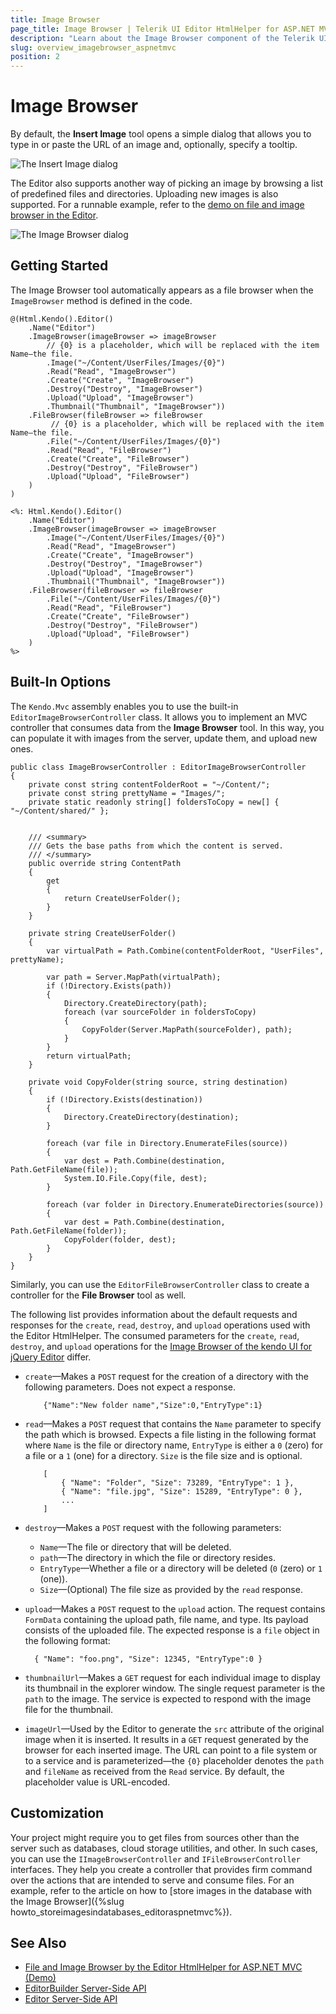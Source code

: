 ```yaml
---
title: Image Browser
page_title: Image Browser | Telerik UI Editor HtmlHelper for ASP.NET MVC
description: "Learn about the Image Browser component of the Telerik UI Editor HtmlHelper for ASP.NET MVC."
slug: overview_imagebrowser_aspnetmvc
position: 2
---
```


# Image Browser

By default, the **Insert Image** tool opens a simple dialog that allows you to type in or paste the URL of an image and, optionally, specify a tooltip.

![The Insert Image dialog](editor-insert-image.png)

The Editor also supports another way of picking an image by browsing a list of predefined files and directories. Uploading new images is also supported. For a runnable example, refer to the [demo on file and image browser in the Editor](https://demos.telerik.com/aspnet-mvc/editor/imagebrowser).

![The Image Browser dialog](editor-image-browser.png)

## Getting Started

The Image Browser tool automatically appears as a file browser when the `ImageBrowser` method is defined in the code.

```Razor
@(Html.Kendo().Editor()
    .Name("Editor")
    .ImageBrowser(imageBrowser => imageBrowser
        // {0} is a placeholder, which will be replaced with the item Name—the file.
        .Image("~/Content/UserFiles/Images/{0}")
        .Read("Read", "ImageBrowser")
        .Create("Create", "ImageBrowser")
        .Destroy("Destroy", "ImageBrowser")
        .Upload("Upload", "ImageBrowser")
        .Thumbnail("Thumbnail", "ImageBrowser"))
    .FileBrowser(fileBrowser => fileBrowser
         // {0} is a placeholder, which will be replaced with the item Name—the file.
        .File("~/Content/UserFiles/Images/{0}")
        .Read("Read", "FileBrowser")
        .Create("Create", "FileBrowser")
        .Destroy("Destroy", "FileBrowser")
        .Upload("Upload", "FileBrowser")
    )
)
```
```ASPX
<%: Html.Kendo().Editor()
    .Name("Editor")
    .ImageBrowser(imageBrowser => imageBrowser
        .Image("~/Content/UserFiles/Images/{0}")
        .Read("Read", "ImageBrowser")
        .Create("Create", "ImageBrowser")
        .Destroy("Destroy", "ImageBrowser")
        .Upload("Upload", "ImageBrowser")
        .Thumbnail("Thumbnail", "ImageBrowser"))
    .FileBrowser(fileBrowser => fileBrowser
        .File("~/Content/UserFiles/Images/{0}")
        .Read("Read", "FileBrowser")
        .Create("Create", "FileBrowser")
        .Destroy("Destroy", "FileBrowser")
        .Upload("Upload", "FileBrowser")
    )
%>
```

## Built-In Options

The `Kendo.Mvc` assembly enables you to use the built-in `EditorImageBrowserController` class. It allows you to implement an MVC controller that consumes data from the **Image Browser** tool. In this way, you can populate it with images from the server, update them, and upload new ones.

    public class ImageBrowserController : EditorImageBrowserController
    {
        private const string contentFolderRoot = "~/Content/";
        private const string prettyName = "Images/";
        private static readonly string[] foldersToCopy = new[] { "~/Content/shared/" };


        /// <summary>
        /// Gets the base paths from which the content is served.
        /// </summary>
        public override string ContentPath
        {
            get
            {
                return CreateUserFolder();
            }
        }

        private string CreateUserFolder()
        {
            var virtualPath = Path.Combine(contentFolderRoot, "UserFiles", prettyName);

            var path = Server.MapPath(virtualPath);
            if (!Directory.Exists(path))
            {
                Directory.CreateDirectory(path);
                foreach (var sourceFolder in foldersToCopy)
                {
                    CopyFolder(Server.MapPath(sourceFolder), path);
                }
            }
            return virtualPath;
        }

        private void CopyFolder(string source, string destination)
        {
            if (!Directory.Exists(destination))
            {
                Directory.CreateDirectory(destination);
            }

            foreach (var file in Directory.EnumerateFiles(source))
            {
                var dest = Path.Combine(destination, Path.GetFileName(file));
                System.IO.File.Copy(file, dest);
            }

            foreach (var folder in Directory.EnumerateDirectories(source))
            {
                var dest = Path.Combine(destination, Path.GetFileName(folder));
                CopyFolder(folder, dest);
            }
        }
    }

Similarly, you can use the `EditorFileBrowserController` class to create a controller for the **File Browser** tool as well.

The following list provides information about the default requests and responses for the `create`, `read`, `destroy`, and `upload` operations used with the Editor HtmlHelper. The consumed parameters for the `create`, `read`, `destroy`, and `upload` operations for the [Image Browser of the kendo UI for jQuery Editor](https://docs.telerik.com/kendo-ui/controls/editors/editor/imagebrowser) differ.

- `create`&mdash;Makes a `POST` request for the creation of a directory with the following parameters. Does not expect a response.

    ```
        {"Name":"New folder name","Size":0,"EntryType":1}
    ```

- `read`&mdash;Makes a `POST` request that contains the `Name` parameter to specify the path which is browsed. Expects a file listing in the following format where `Name` is the file or directory name, `EntryType` is either a `0` (zero) for a file or a `1` (one) for a directory. `Size` is the file size and is optional.

    ```
        [
            { "Name": "Folder", "Size": 73289, "EntryType": 1 },
            { "Name": "file.jpg", "Size": 15289, "EntryType": 0 },
            ...
        ]
    ```

- `destroy`&mdash;Makes a `POST` request with the following parameters:

    - `Name`&mdash;The file or directory that will be deleted.
    - `path`&mdash;The directory in which the file or directory resides.
    - `EntryType`&mdash;Whether a file or a directory will be deleted (`0` (zero) or `1` (one)).
    - `Size`&mdash;(Optional) The file size as provided by the `read` response.

- `upload`&mdash;Makes a `POST` request to the `upload` action. The request contains `FormData` containing the upload path, file name, and type. Its payload consists of the uploaded file. The expected response is a `file` object in the following format:

        { "Name": "foo.png", "Size": 12345, "EntryType":0 }

- `thumbnailUrl`&mdash;Makes a `GET` request for each individual image to display its thumbnail in the explorer window. The single request parameter is the `path` to the image. The service is expected to respond with the image file for the thumbnail.

- `imageUrl`&mdash;Used by the Editor to generate the `src` attribute of the original image when it is inserted. It results in a `GET` request generated by the browser for each inserted image. The URL can point to a file system or to a service and is parameterized&mdash;the `{0}` placeholder denotes the `path` and `fileName` as received from the `Read` service. By default, the placeholder value is URL-encoded.

## Customization

Your project might require you to get files from sources other than the server such as databases, cloud storage utilities, and other. In such cases, you can use the `IImageBrowserController` and  `IFileBrowserController` interfaces. They help you create a controller that provides firm command over the actions that are intended to serve and consume files. For an example, refer to the article on how to [store images in the database with the Image Browser]({%slug howto_storeimagesindatabases_editoraspnetmvc%}).

## See Also

* [File and Image Browser by the Editor HtmlHelper for ASP.NET MVC (Demo)](https://demos.telerik.com/aspnet-mvc/editor/imagebrowser)
* [EditorBuilder Server-Side API](http://docs.telerik.com/aspnet-mvc/api/Kendo.Mvc.UI.Fluent/EditorBuilder)
* [Editor Server-Side API](/api/editor)
